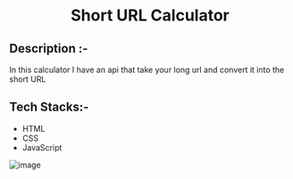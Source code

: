 # <p align="center">Short URL Calculator</p>

## Description :-
In this calculator I have an api that take your long url and convert it into the short URL

## Tech Stacks:-

- HTML
- CSS
- JavaScript

![image](https://private-user-images.githubusercontent.com/137368917/297378247-09f8dd9a-b16b-420b-8606-9946005c09cd.png?jwt=eyJhbGciOiJIUzI1NiIsInR5cCI6IkpXVCJ9.eyJpc3MiOiJnaXRodWIuY29tIiwiYXVkIjoicmF3LmdpdGh1YnVzZXJjb250ZW50LmNvbSIsImtleSI6ImtleTUiLCJleHAiOjE3MDU1OTE4NzMsIm5iZiI6MTcwNTU5MTU3MywicGF0aCI6Ii8xMzczNjg5MTcvMjk3Mzc4MjQ3LTA5ZjhkZDlhLWIxNmItNDIwYi04NjA2LTk5NDYwMDVjMDljZC5wbmc_WC1BbXotQWxnb3JpdGhtPUFXUzQtSE1BQy1TSEEyNTYmWC1BbXotQ3JlZGVudGlhbD1BS0lBVkNPRFlMU0E1M1BRSzRaQSUyRjIwMjQwMTE4JTJGdXMtZWFzdC0xJTJGczMlMkZhd3M0X3JlcXVlc3QmWC1BbXotRGF0ZT0yMDI0MDExOFQxNTI2MTNaJlgtQW16LUV4cGlyZXM9MzAwJlgtQW16LVNpZ25hdHVyZT1kNTkxYTZjNjI4YWRjOWM1NjVhYzI1YTZlMzgxMWM0MWEzZmY0OGFjYjM1OTk0MGYxOTY4ZjAwNjgyMmM4NDBmJlgtQW16LVNpZ25lZEhlYWRlcnM9aG9zdCZhY3Rvcl9pZD0wJmtleV9pZD0wJnJlcG9faWQ9MCJ9.BVIwqhd6f0vmT65GaBvarTC2txq5JXQRzPB-H7HA9A8)

